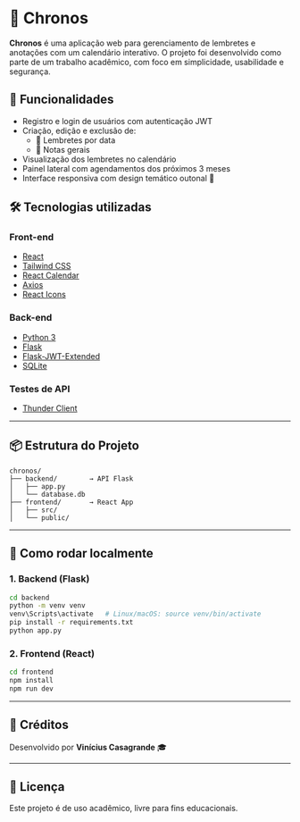 # 📆 Chronos

**Chronos** é uma aplicação web para gerenciamento de lembretes e anotações com um calendário interativo. O projeto foi desenvolvido como parte de um trabalho acadêmico, com foco em simplicidade, usabilidade e segurança.

## 🚀 Funcionalidades

- Registro e login de usuários com autenticação JWT
- Criação, edição e exclusão de:
  - 📌 Lembretes por data
  - 📝 Notas gerais
- Visualização dos lembretes no calendário
- Painel lateral com agendamentos dos próximos 3 meses
- Interface responsiva com design temático outonal 🍂

## 🛠️ Tecnologias utilizadas

### Front-end
- [React](https://reactjs.org/)
- [Tailwind CSS](https://tailwindcss.com/)
- [React Calendar](https://github.com/wojtekmaj/react-calendar)
- [Axios](https://axios-http.com/)
- [React Icons](https://react-icons.github.io/react-icons/)

### Back-end
- [Python 3](https://www.python.org/)
- [Flask](https://flask.palletsprojects.com/)
- [Flask-JWT-Extended](https://flask-jwt-extended.readthedocs.io/)
- [SQLite](https://www.sqlite.org/)

### Testes de API
- [Thunder Client](https://www.thunderclient.com/)

---

## 📦 Estrutura do Projeto

```
chronos/
├── backend/        → API Flask
│   ├── app.py
│   └── database.db
├── frontend/       → React App
│   ├── src/
│   └── public/
```

---

## 📂 Como rodar localmente

### 1. Backend (Flask)

```bash
cd backend
python -m venv venv
venv\Scripts\activate   # Linux/macOS: source venv/bin/activate
pip install -r requirements.txt
python app.py
```

### 2. Frontend (React)

```bash
cd frontend
npm install
npm run dev
```

---

## 🧠 Créditos

Desenvolvido por **Vinícius Casagrande** 🎓  


---

## 📃 Licença

Este projeto é de uso acadêmico, livre para fins educacionais.
